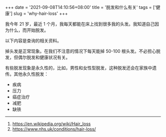 +++
date = '2021-09-08T14:10:56+08:00'
title = '脱发和什么有关'
tags = ['健康']
slug = 'why-hair-loss'
+++

我今年 21 岁，最近 1 个月，我每天都能在床上找到很多我的头发。我知道自己因为什么，而开始脱发。

以下内容是查询的相关资料。

掉头发是正常现象。在我们不注意的情况下每天能掉 50-100 根头发。不必担心脱发，但偶尔脱发和健康状况有关。

有些脱发现象是永久性的，比如，男性和女性型脱发，这种脱发还会在家族中遗传。其他永久性脱发：

- 疾病
- 压力
- 癌症治疗
- 减肥
- 缺铁

---

1. <https://en.wikipedia.org/wiki/Hair_loss>
2. <https://www.nhs.uk/conditions/hair-loss/>
